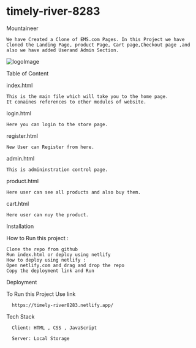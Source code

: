# timely-river-8283

Mountaineer

    We have Created a Clone of EMS.com Pages. In this Project we have Cloned the Landing Page, product Page, Cart page,Checkout page ,and also we have added Userand Admin Section.

![logoImage](https://user-images.githubusercontent.com/62844049/221503281-48220186-2ccb-40ec-9d8f-1dd94e3ee563.png)

Table of Content

index.html

    This is the main file which will take you to the home page.
    It conaines references to other modules of website.

login.html

    Here you can login to the store page.

register.html

    New User can Register from here.

admin.html

    This is admininstration control page.

product.html

    Here user can see all products and also buy them.

cart.html

    Here user can nuy the product.


Installation

How to Run this project :

    Clone the repo from github
    Run index.html or deploy using netlify
    How to deploy using netlify : 
    Open netlify.com and drag and drop the repo
    Copy the deployment link and Run
    
  
  Deployment
  
  To Run this Project Use link

      https://timely-river8283.netlify.app/
  
  Tech Stack
  
      Client: HTML , CSS , JavaScript

      Server: Local Storage

